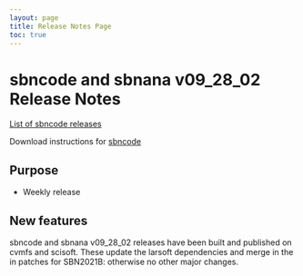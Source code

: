 ```yaml
---
layout: page
title: Release Notes Page
toc: true
---
```


sbncode and sbnana v09_28_02 Release Notes
=======================================================================================

[List of sbncode releases](https://github.com/SBNSoftware/SBNSoftware.github.io/tree/master/AnalysisInfrastructure/Releases)

Download instructions for [sbncode]()

Purpose
---------------------------------------------------

* Weekly release

New features
---------------------------------------------------
 
sbncode and sbnana v09_28_02 releases have been built and published on cvmfs and scisoft. These update the larsoft dependencies and merge in the in patches for SBN2021B: otherwise no other major changes.
